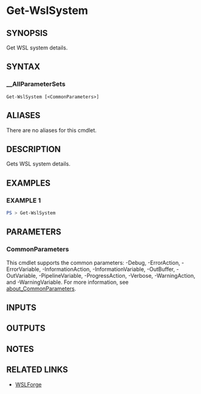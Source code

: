 # Get-WslSystem

## SYNOPSIS

Get WSL system details.

## SYNTAX

### __AllParameterSets

```text
Get-WslSystem [<CommonParameters>]
```

## ALIASES

There are no aliases for this cmdlet.

## DESCRIPTION

Gets WSL system details.

## EXAMPLES

### EXAMPLE 1

```powershell
PS > Get-WslSystem
```

## PARAMETERS

### CommonParameters

This cmdlet supports the common parameters: -Debug, -ErrorAction, -ErrorVariable,
-InformationAction, -InformationVariable, -OutBuffer, -OutVariable, -PipelineVariable,
-ProgressAction, -Verbose, -WarningAction, and -WarningVariable. For more information, see
[about_CommonParameters](https://go.microsoft.com/fwlink/?LinkID=113216).

## INPUTS

## OUTPUTS

## NOTES

## RELATED LINKS

- [WSLForge](WSLForge.md)
